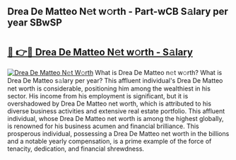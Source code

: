 ## Drea De Matteo N𝚎t w𝚘rth - Part-wCB S𝚊lary per year SBwSP

# <h2><a href="http://gc1jyg.nevu.top/?p=Drea+De+Matteo">🔗 👉🔴 Drea De Matteo N𝚎t w𝚘rth - S𝚊lary</a></h2>

[![Drea De Matteo N𝚎t W𝚘rth](https://i.imgur.com/Oavwk0R.jpeg)](http://gc1jyg.nevu.top/?p=Drea+De+Matteo)
What is Drea De Matteo n𝚎t w𝚘rth? What is Drea De Matteo s𝚊lary per year?
This affluent individual's Drea De Matteo net worth is considerable, positioning him among the wealthiest in his sector. His income from his employment is significant, but it is overshadowed by Drea De Matteo net worth, which is attributed to his diverse business activities and extensive real estate portfolio. This affluent individual, whose Drea De Matteo net worth is among the highest globally, is renowned for his business acumen and financial brilliance. This prosperous individual, possessing a Drea De Matteo net worth in the billions and a notable yearly compensation, is a prime example of the force of tenacity, dedication, and financial shrewdness.

